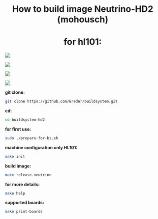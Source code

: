 <h1 align="center">How to build image Neutrino-HD2 (mohousch)</h1>
<h1 align="center">for hl101:</h1>

![](https://github.com/mohousch/neutrinohd2/blob/master/nhd2-exp/doc/resources/mainmenu.png)

![](https://github.com/mohousch/neutrinohd2/blob/master/nhd2-exp/doc/resources/channellist.png)

![](https://github.com/mohousch/neutrinohd2/blob/master/nhd2-exp/doc/resources/infoviewer.bmp)

![](https://github.com/mohousch/neutrinohd2/blob/master/nhd2-exp/doc/resources/metrixhd.png)

**git clone:**
```bash
git clone https://github.com/Greder/buildsystem.git
```
**cd:**
```bash
cd buildsystem-hd2
```
**for first use:**
```bash
sudo ./prepare-for-bs.sh
```
**machine configuration only HL101:**
```bash
make init
```
**build image:**
```bash
make release-neutrino
```

**for more details:**
```bash
make help
```

**supported boards:**
```bash
make print-boards
```
